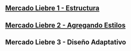 ## [Mercado Liebre 1 - Estructura](https://github.com/DiazJose01/mercadoLiebre/tree/master)
## [Mercado Liebre 2 - Agregando Estilos](https://github.com/DiazJose01/mercadoLiebre/tree/ML2)
## Mercado Liebre 3 - Diseño Adaptativo
